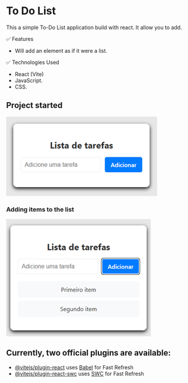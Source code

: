 # To Do List

This a simple To-Do List application build with react. It allow you to add.

✅ Features

- Will add an element as if it were a list.

✅ Technologies Used

- React (Vite)
- JavaScript.
- CSS.

## Project started
<img src="./src/assets/layout_img/start.png"/>

### Adding items to the list
![](./src/assets/layout_img/add-item.png)


## Currently, two official plugins are available:


- [@vitejs/plugin-react](https://github.com/vitejs/vite-plugin-react/blob/main/packages/plugin-react) uses [Babel](https://babeljs.io/) for Fast Refresh
- [@vitejs/plugin-react-swc](https://github.com/vitejs/vite-plugin-react/blob/main/packages/plugin-react-swc) uses [SWC](https://swc.rs/) for Fast Refresh